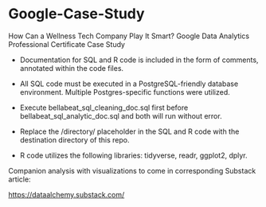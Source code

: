 # Google-Case-Study
How Can a Wellness Tech Company Play It Smart? Google Data Analytics Professional Certificate Case Study

- Documentation for SQL and R code is included in the form of comments, annotated within the code files.

- All SQL code must be executed in a PostgreSQL-friendly database environment. Multiple Postgres-specific functions were utilized.

- Execute bellabeat_sql_cleaning_doc.sql first before bellabeat_sql_analytic_doc.sql and both will run without error.

- Replace the /directory/ placeholder in the SQL and R code with the destination directory of this repo.

- R code utilizes the following libraries: tidyverse, readr, ggplot2, dplyr.

Companion analysis with visualizations to come in corresponding Substack article:

https://dataalchemy.substack.com/
